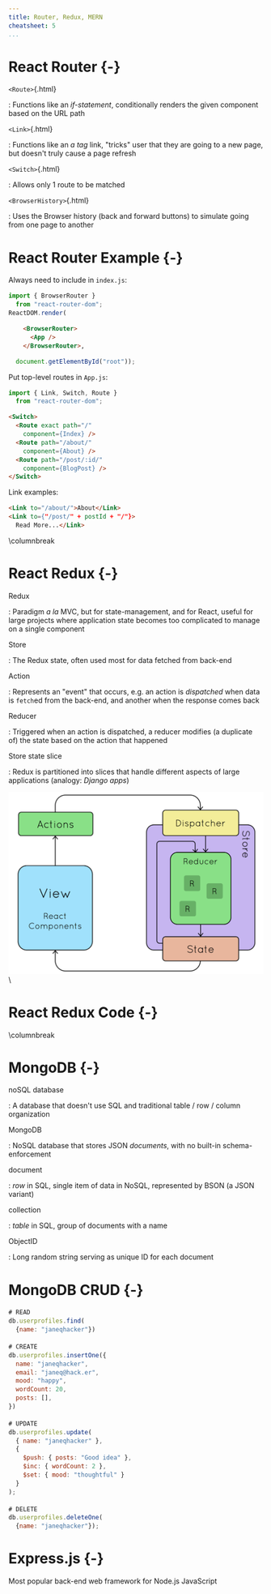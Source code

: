 ```yaml
---
title: Router, Redux, MERN
cheatsheet: 5
...
```



# React Router {-}

`<Route>`{.html}

:    Functions like an *if-statement*, conditionally renders the given
component based on the URL path

`<Link>`{.html}

:    Functions like an *a tag* link, "tricks" user that they are going to a
new page, but doesn't truly cause a page refresh

`<Switch>`{.html}

:    Allows only 1 route to be matched


`<BrowserHistory>`{.html}

:    Uses the Browser history (back and forward buttons) to simulate going
from one page to another



# React Router Example {-}

Always need to include in `index.js`:

```javascript
import { BrowserRouter }
  from "react-router-dom";
ReactDOM.render(
```
```html
    <BrowserRouter>
      <App />
    </BrowserRouter>,
```
```javascript
  document.getElementById("root"));
```

Put top-level routes in `App.js`:

```javascript
import { Link, Switch, Route }
  from "react-router-dom";
```
```html
<Switch>
  <Route exact path="/"
    component={Index} />
  <Route path="/about/"
    component={About} />
  <Route path="/post/:id/"
    component={BlogPost} />
</Switch>
```

Link examples:

```html
<Link to="/about/">About</Link>
<Link to={"/post/" + postId + "/"}>
  Read More...</Link>
```

\columnbreak

# React Redux {-}

Redux

:    Paradigm *a la* MVC, but for state-management, and for React, useful
for large projects where application state becomes too complicated to
manage on a single component


Store

:    The Redux state, often used most for data fetched from back-end


Action

:    Represents an "event" that occurs, e.g. an action is *dispatched* when
data is `fetch`ed from the back-end, and another when the response comes
back


Reducer

:    Triggered when an action is dispatched, a reducer modifies (a
duplicate of) the state based on the action that happened


Store state slice

:    Redux is partitioned into slices that handle different aspects of
large applications (analogy: *Django apps*)


![React Redux](./kickstart-frontend/images/react-redux-overview.png)\ 


# React Redux Code {-}



\columnbreak

# MongoDB {-}

noSQL database

:    A database that doesn't use SQL and traditional table / row / column organization

MongoDB

:    NoSQL database that stores JSON *documents*, with no built-in
schema-enforcement

document

:    *row* in SQL, single item of data in NoSQL, represented by BSON (a JSON variant)

collection

:    *table* in SQL, group of documents with a name


ObjectID

:    Long random string serving as unique ID for each document


# MongoDB CRUD {-}

```javascript
# READ
db.userprofiles.find(
  {name: "janeqhacker"})

# CREATE
db.userprofiles.insertOne({
  name: "janeqhacker",
  email: "janeq@hack.er",
  mood: "happy",
  wordCount: 20,
  posts: [],
})

# UPDATE
db.userprofiles.update(
  { name: "janeqhacker" },
  {
    $push: { posts: "Good idea" },
    $inc: { wordCount: 2 },
    $set: { mood: "thoughtful" }
  }
);

# DELETE
db.userprofiles.deleteOne(
  {name: "janeqhacker"});
```


# Express.js {-}

Most popular back-end web framework for Node.js JavaScript


